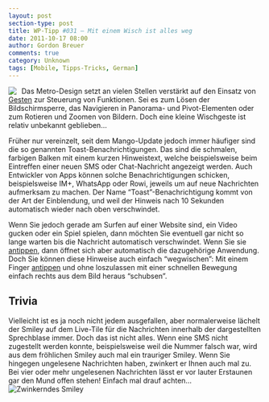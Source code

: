 ```yaml
---
layout: post
section-type: post
title: WP-Tipp #031 – Mit einem Wisch ist alles weg
date: 2011-10-17 08:00
author: Gordon Breuer
comments: true
category: Unknown
tags: [Mobile, Tipps-Tricks, German]
---
```

<p><img style="margin: 0px 10px 0px 0px; display: inline; float: left" align="left" src="http://anheledirwp.blob.core.windows.net/wordpress/2011/10/bedienung2.png" /></p>  <p>Das Metro-Design setzt an vielen Stellen verstärkt auf den Einsatz von <a href="/post/2011/09/12/WP7-Tipp-007-%E2%80%93-Standard-Gesten.aspx">Gesten</a> zur Steuerung von Funktionen. Sei es zum Lösen der Bildschirmsperre, das Navigieren in Panorama- und Pivot-Elementen oder zum Rotieren und Zoomen von Bildern. Doch eine kleine Wischgeste ist relativ unbekannt geblieben…</p>  <p>Früher nur vereinzelt, seit dem Mango-Update jedoch immer häufiger sind die so genannten Toast-Benachrichtigungen. Das sind die schmalen, farbigen Balken mit einem kurzen Hinweistext, welche beispielsweise beim Eintreffen einer neuen SMS oder Chat-Nachricht angezeigt werden. Auch Entwickler von Apps können solche Benachrichtigungen schicken, beispielsweise IM+, WhatsApp oder Rowi, jeweils um auf neue Nachrichten aufmerksam zu machen. Der Name “Toast”-Benachrichtigung kommt von der Art der Einblendung, und weil der Hinweis nach 10 Sekunden automatisch wieder nach oben verschwindet.</p>  <p>Wenn Sie jedoch gerade am Surfen auf einer Website sind, ein Video gucken oder ein Spiel spielen, dann möchten Sie eventuell gar nicht so lange warten bis die Nachricht automatisch verschwindet. Wenn Sie sie <a href="/post/2011/09/12/WP7-Tipp-007-%E2%80%93-Standard-Gesten.aspx">antippen</a>, dann öffnet sich aber automatisch die dazugehörige Anwendung. Doch Sie können diese Hinweise auch einfach “wegwischen”: Mit einem Finger <a href="/post/2011/09/12/WP7-Tipp-007-%E2%80%93-Standard-Gesten.aspx">antippen</a> und ohne loszulassen mit einer schnellen Bewegung einfach rechts aus dem Bild heraus “schubsen”.</p>  <h2>Trivia</h2>  <p>Vielleicht ist es ja noch nicht jedem ausgefallen, aber normalerweise lächelt der Smiley auf dem Live-Tile für die Nachrichten innerhalb der dargestellten Sprechblase immer. Doch das ist nicht alles. Wenn eine SMS nicht zugestellt werden konnte, beispielsweise weil die Nummer falsch war, wird aus dem fröhlichen Smiley auch mal ein trauriger Smiley. Wenn Sie hingegen ungelesene Nachrichten haben, zwinkert er Ihnen auch mal zu. Bei vier oder mehr ungelesenen Nachrichten lässt er vor lauter Erstaunen gar den Mund offen stehen! Einfach mal drauf achten… <img style="border-bottom-style: none; border-left-style: none; border-top-style: none; border-right-style: none" class="wlEmoticon wlEmoticon-winkingsmile" alt="Zwinkerndes Smiley" src="http://anheledirwp.blob.core.windows.net/wordpress/2011/10/wlEmoticon-winkingsmile6.png" /></p>
